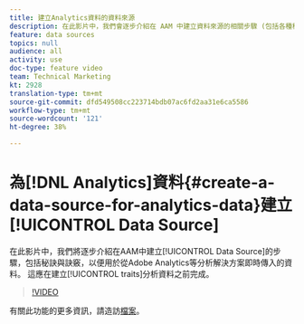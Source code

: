 ```yaml
---
title: 建立Analytics資料的資料來源
description: 在此影片中，我們會逐步介紹在 AAM 中建立資料來源的相關步驟 (包括各種秘訣和訣竅)，供您在處理從 Adobe Analytics 等分析解決方案即時傳入的資料時使用。請先觀看此影片，再為分析資料建立特徵。
feature: data sources
topics: null
audience: all
activity: use
doc-type: feature video
team: Technical Marketing
kt: 2928
translation-type: tm+mt
source-git-commit: dfd549508cc223714bdb07ac6fd2aa31e6ca5586
workflow-type: tm+mt
source-wordcount: '121'
ht-degree: 38%

---
```



# 為[!DNL Analytics]資料{#create-a-data-source-for-analytics-data}建立[!UICONTROL Data Source]

在此影片中，我們將逐步介紹在AAM中建立[!UICONTROL Data Source]的步驟，包括秘訣與訣竅，以便用於從Adobe Analytics等分析解決方案即時傳入的資料。 這應在建立[!UICONTROL traits]分析資料之前完成。

>[!VIDEO](https://video.tv.adobe.com/v/27329/?quality=12)

有關此功能的更多資訊，請造訪[檔案](https://marketing.adobe.com/resources/help/en_US/aam/c_datasources.html)。
